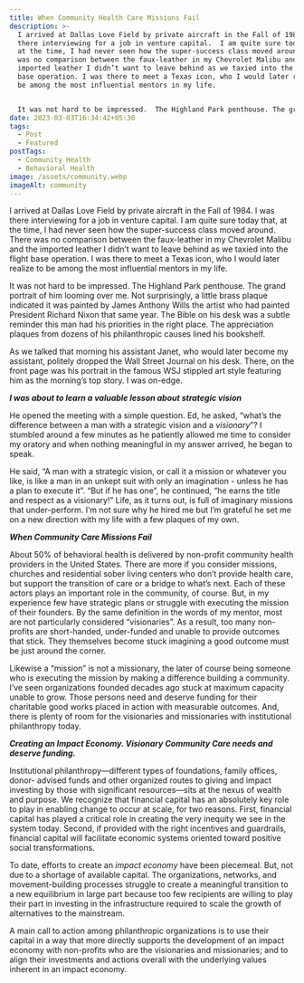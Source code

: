 ```yaml
---
title: When Community Health Care Missions Fail
description: >-
  I arrived at Dallas Love Field by private aircraft in the Fall of 1984. I was
  there interviewing for a job in venture capital.  I am quite sure today that,
  at the time, I had never seen how the super-success class moved around. There
  was no comparison between the faux-leather in my Chevrolet Malibu and the
  imported leather I didn’t want to leave behind as we taxied into the flight
  base operation. I was there to meet a Texas icon, who I would later realize to
  be among the most influential mentors in my life.  


  It was not hard to be impressed.  The Highland Park penthouse. The grand portrait of him looming over me. Not surprisingly, a little brass plaque indicated it was painted by James Anthony Wills the artist who had painted President Richard Nixon that same year. The Bible on his desk was a subtle reminder this man had his priorities in the right place. The appreciation plaques from dozens of his philanthropic causes lined his bookshelf.
date: 2023-03-03T16:34:42+05:30
tags:
  - Post
  - Featured
postTags:
  - Community Health
  - Behavioral Health
image: /assets/community.webp
imageAlt: community
---
```



I arrived at Dallas Love Field by private aircraft in the Fall of 1984. I was there interviewing for a job in venture capital. I am quite sure today that, at the time, I had never seen how the super-success class moved around. There was no comparison between the faux-leather in my Chevrolet Malibu and the imported leather I didn’t want to leave behind as we taxied into the flight base operation. I was there to meet a Texas icon, who I would later realize to be among the most influential mentors in my life.

It was not hard to be impressed. The Highland Park penthouse. The grand portrait of him looming over me. Not surprisingly, a little brass plaque indicated it was painted by James Anthony Wills the artist who had painted President Richard Nixon that same year. The Bible on his desk was a subtle reminder this man had his priorities in the right place. The appreciation plaques from dozens of his philanthropic causes lined his bookshelf.



As we talked that morning his assistant Janet, who would later become my assistant, politely dropped the Wall Street Journal on his desk. There, on the front page was his portrait in the famous WSJ stippled art style featuring him as the morning’s top story. I was on-edge.



***I was about to learn a valuable lesson about strategic vision***



He opened the meeting with a simple question. Ed, he asked, “what’s the difference between a man with a strategic vision and a *visionary*”? I stumbled around a few minutes as he patiently allowed me time to consider my oratory and when nothing meaningful in my answer arrived, he began to speak.



He said, “A man with a strategic vision, or call it a mission or whatever you like, is like a man in an unkept suit with only an imagination - unless he has a plan to execute it”. “But if he has one”, he continued, “he earns the title and respect as a visionary!” Life, as it turns out, is full of imaginary missions that under-perform. I’m not sure why he hired me but I’m grateful he set me on a new direction with my life with a few plaques of my own.



***When Community Care Missions Fail***



About 50% of behavioral health is delivered by non-profit community health providers in the United States. There are more if you consider missions, churches and residential sober living centers who don’t provide health care, but support the transition of care or a bridge to what’s next. Each of these actors plays an important role in the community, of course. But, in my experience few have strategic plans or struggle with executing the mission of their founders. By the same definition in the words of my mentor, most are not particularly considered “visionaries”. As a result, too many non-profits are short-handed, under-funded and unable to provide outcomes that stick. They themselves become stuck imagining a good outcome must be just around the corner.



Likewise a “mission” is not a missionary, the later of course being someone who is executing the mission by making a difference building a community. I‘ve seen organizations founded decades ago stuck at maximum capacity unable to grow. Those persons need and deserve funding for their charitable good works placed in action with measurable outcomes. And, there is plenty of room for the visionaries and missionaries with institutional philanthropy today.



***Creating an Impact Economy. Visionary Community Care needs and deserve funding.***



Institutional philanthropy—different types of foundations, family offices, donor- advised funds and other organized routes to giving and impact investing by those with significant resources—sits at the nexus of wealth and purpose. We recognize that financial capital has an absolutely key role to play in enabling change to occur at scale, for two reasons. First, financial capital has played a critical role in creating the very inequity we see in the system today. Second, if provided with the right incentives and guardrails, financial capital will facilitate economic systems oriented toward positive social transformations.



To date, efforts to create an *impact economy* have been piecemeal. But, not due to a shortage of available capital. The organizations, networks, and movement-building processes struggle to create a meaningful transition to a new equilibrium in large part because too few recipients are willing to play their part in investing in the infrastructure required to scale the growth of alternatives to the mainstream.



A main call to action among philanthropic organizations is to use their capital in a way that more directly supports the development of an impact economy with non-profits who are the visionaries and missionaries; and to align their investments and actions overall with the underlying values inherent in an impact economy.